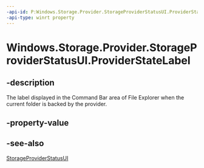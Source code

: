 ```yaml
---
-api-id: P:Windows.Storage.Provider.StorageProviderStatusUI.ProviderStateLabel
-api-type: winrt property
---
```


# Windows.Storage.Provider.StorageProviderStatusUI.ProviderStateLabel

<!--
public string ProviderStateLabel { get; set; }
-->

## -description

The label displayed in the Command Bar area of File Explorer when the current folder is backed by the provider.

## -property-value

## -see-also

[StorageProviderStatusUI](storageproviderstatusui.md)
